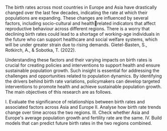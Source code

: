 The birth rates across most countries in Europe and Asia have drastically changed over the last few decades, indicating the rate at which their populations are expanding. 
These changes are influenced by several factors, including socio-cultural and healthrelated indicators that affect reproductive behaviour across different regions. There is 
a worry that declining birth rates could lead to a shortage of working-age individuals in the future who can support healthcare and social welfare systems, which will be under 
greater strain due to rising demands. Gietel-Basten, S., Rotkirch, A., & Sobotka, T. (2022). 

Understanding these factors and their varying impacts on birth rates is crucial for creating policies and interventions to support health and ensure sustainable population growth. Such insight is essential for addressing the challenges and 
opportunities related to population dynamics. By identifying the drivers behind birth rate variations, policymakers can develop targeted interventions to promote health and 
achieve sustainable population growth. The main objectives of this research are as follows.

I. Evaluate the significance of relationships between birth rates and associated factors across Asia and Europe
II. Analyse how birth rate trends change over time across the two regions.
III. Check whether Asia and Europe's average population growth and fertility rate are the same.
IV. Build models that can predict future birth rates in the two regions combined.
